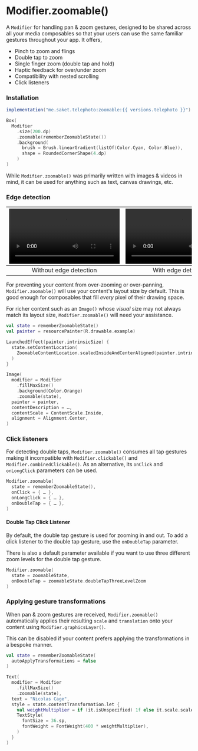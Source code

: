 # Modifier.zoomable()

A `Modifier` for handling pan & zoom gestures, designed to be shared across all your media composables so that your users can use the same familiar gestures throughout your app. It offers,

- Pinch to zoom and flings
- Double tap to zoom
- Single finger zoom (double tap and hold)
- Haptic feedback for over/under zoom
- Compatibility with nested scrolling
- Click listeners

### Installation

```groovy
implementation("me.saket.telephoto:zoomable:{{ versions.telephoto }}")
```

```kotlin hl_lines="4"
Box(
  Modifier
    .size(200.dp)
    .zoomable(rememberZoomableState())
    .background(
      brush = Brush.linearGradient(listOf(Color.Cyan, Color.Blue)),
      shape = RoundedCornerShape(4.dp)
    )
)
```

While `Modifier.zoomable()` was primarily written with images & videos in mind, it can be used for anything such as text, canvas drawings, etc.

### Edge detection

| ![type:video](../assets/edge_detection_before.mp4) | ![type:video](../assets/edge_detection_after.mp4) |
|:--------------------------------------------------:|:-------------------------------------------------:|
|               Without edge detection               |                With edge detection                |


For preventing your content from over-zooming or over-panning, `Modifier.zoomable()` will use your content's layout size by default. This is good enough for composables that fill _every_ pixel of their drawing space.

For richer content such as an `Image()` whose _visual_ size may not always match its layout size, `Modifier.zoomable()` will need your assistance.

```kotlin hl_lines="5-7"
val state = rememberZoomableState()
val painter = resourcePainter(R.drawable.example)

LaunchedEffect(painter.intrinsicSize) {
  state.setContentLocation(
    ZoomableContentLocation.scaledInsideAndCenterAligned(painter.intrinsicSize)
  )
}

Image(
  modifier = Modifier
    .fillMaxSize()
    .background(Color.Orange)
    .zoomable(state),
  painter = painter,
  contentDescription = …,
  contentScale = ContentScale.Inside,
  alignment = Alignment.Center,
)
```

### Click listeners
For detecting double taps, `Modifier.zoomable()` consumes all tap gestures making it incompatible with `Modifier.clickable()` and `Modifier.combinedClickable()`. As an alternative, its `onClick` and `onLongClick` parameters can be used.

```kotlin
Modifier.zoomable(
  state = rememberZoomableState(),
  onClick = { … },
  onLongClick = { … },
  onDoubleTap = { … },
)
```

#### Double Tap Click Listener
By default, the double tap gesture is used for zooming in and out. To add a click listener to the double tap gesture, use the `onDoubleTap` parameter.

There is also a default parameter available if you want to use three different zoom levels for the double tap gesture.

```kotlin
Modifier.zoomable(
  state = zoomableState,
  onDoubleTap = zoomableState.doubleTapThreeLevelZoom
)
```

### Applying gesture transformations

When pan & zoom gestures are received, `Modifier.zoomable()` automatically applies their resulting `scale` and `translation` onto your content using `Modifier.graphicsLayer()`. 

This can be disabled if your content prefers applying the transformations in a bespoke manner.

```kotlin hl_lines="2 10-11"
val state = rememberZoomableState(
  autoApplyTransformations = false
)

Text(
  modifier = Modifier
    .fillMaxSize()
    .zoomable(state),
  text = "Nicolas Cage",
  style = state.contentTransformation.let {
    val weightMultiplier = if (it.isUnspecified) 1f else it.scale.scaleX
    TextStyle(
      fontSize = 36.sp,
      fontWeight = FontWeight(400 * weightMultiplier),
    )
  }
)
```
